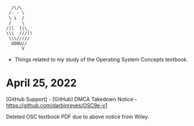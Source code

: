 ```
  /\/\
 /- - \
 \ i  /
 /    \
/||  ||\_
\\\  ///))
 \\\/////
  UOOU//
      V
```
* Things related to my study of the Operating System Concepts textbook.

# April 25, 2022


\[GitHub Support\] - \[GitHub\] DMCA Takedown Notice - https://github.com/darbinreyes/OSC9e-v1

Deleted OSC textbook PDF due to above notice from Wiley.


